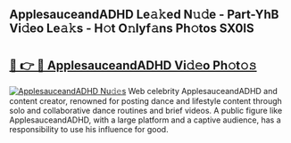 ## ApplesauceandADHD Le𝚊𝚔ed N𝚞𝚍e - Part-YhB Vi𝚍eo Le𝚊𝚔s - H𝚘t O𝚗lyf𝚊ns Ph𝚘tos SX0lS

# <h2><a href="http://hf8wbx7.feru.top/?c=ApplesauceandADHD">🔗 👉 🔴 ApplesauceandADHD Vi𝚍𝚎o Ph𝚘t𝚘𝚜</a></h2>

[![ApplesauceandADHD Nu𝚍𝚎s](https://i.imgur.com/0TWrTi3.gif)](http://hf8wbx7.feru.top/?c=ApplesauceandADHD)
Web celebrity ApplesauceandADHD and content creator, renowned for posting dance and lifestyle content through solo and collaborative dance routines and brief videos. A public figure like ApplesauceandADHD, with a large platform and a captive audience, has a responsibility to use his influence for good. 
